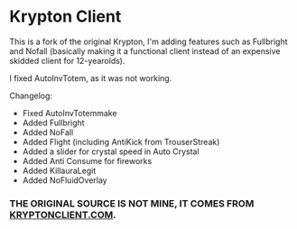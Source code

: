 # Krypton Client
This is a fork of the original Krypton, I'm adding features such as Fullbright and Nofall (basically making it a functional client instead of an expensive skidded client for 12-yearolds).

I fixed AutoInvTotem, as it was not working.

Changelog:
- Fixed AutoInvTotemmake
- Added Fullbright
- Added NoFall
- Added Flight (including AntiKick from TrouserStreak)
- Added a slider for crystal speed in Auto Crystal
- Added Anti Consume for fireworks
- Added KillauraLegit
- Added NoFluidOverlay

### THE ORIGINAL SOURCE IS NOT MINE, IT COMES FROM [KRYPTONCLIENT.COM](https://kryptonclient.com).